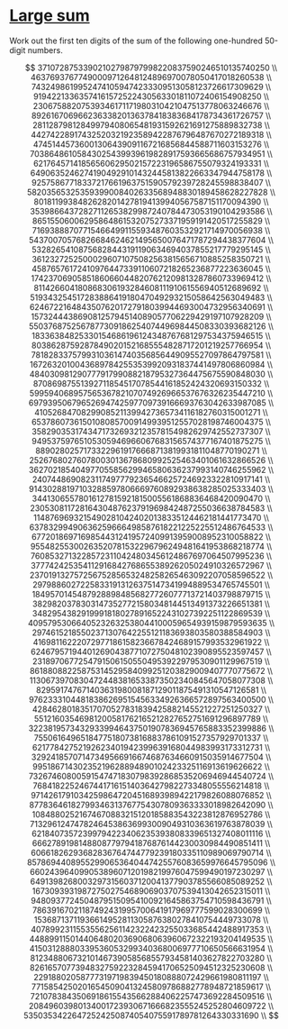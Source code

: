 # [Large sum](https://projecteuler.net/problem=13)

Work out the first ten digits of the sum of the following
one-hundred 50-digit numbers.

$$
37107287533902102798797998220837590246510135740250 \\
46376937677490009712648124896970078050417018260538 \\
74324986199524741059474233309513058123726617309629 \\
91942213363574161572522430563301811072406154908250 \\
23067588207539346171171980310421047513778063246676 \\
89261670696623633820136378418383684178734361726757 \\
28112879812849979408065481931592621691275889832738 \\
44274228917432520321923589422876796487670272189318 \\
47451445736001306439091167216856844588711603153276 \\
70386486105843025439939619828917593665686757934951 \\
62176457141856560629502157223196586755079324193331 \\
64906352462741904929101432445813822663347944758178 \\
92575867718337217661963751590579239728245598838407 \\
58203565325359399008402633568948830189458628227828 \\
80181199384826282014278194139940567587151170094390 \\
35398664372827112653829987240784473053190104293586 \\
86515506006295864861532075273371959191420517255829 \\
71693888707715466499115593487603532921714970056938 \\
54370070576826684624621495650076471787294438377604 \\
53282654108756828443191190634694037855217779295145 \\
36123272525000296071075082563815656710885258350721 \\
45876576172410976447339110607218265236877223636045 \\
17423706905851860660448207621209813287860733969412 \\
81142660418086830619328460811191061556940512689692 \\
51934325451728388641918047049293215058642563049483 \\
62467221648435076201727918039944693004732956340691 \\
15732444386908125794514089057706229429197107928209 \\
55037687525678773091862540744969844508330393682126 \\
18336384825330154686196124348767681297534375946515 \\
80386287592878490201521685554828717201219257766954 \\
78182833757993103614740356856449095527097864797581 \\
16726320100436897842553539920931837441497806860984 \\
48403098129077791799088218795327364475675590848030 \\
87086987551392711854517078544161852424320693150332 \\
59959406895756536782107074926966537676326235447210 \\
69793950679652694742597709739166693763042633987085 \\
41052684708299085211399427365734116182760315001271 \\
65378607361501080857009149939512557028198746004375 \\
35829035317434717326932123578154982629742552737307 \\
94953759765105305946966067683156574377167401875275 \\
88902802571733229619176668713819931811048770190271 \\
25267680276078003013678680992525463401061632866526 \\
36270218540497705585629946580636237993140746255962 \\
24074486908231174977792365466257246923322810917141 \\
91430288197103288597806669760892938638285025333403 \\
34413065578016127815921815005561868836468420090470 \\
23053081172816430487623791969842487255036638784583 \\
11487696932154902810424020138335124462181441773470 \\
63783299490636259666498587618221225225512486764533 \\
67720186971698544312419572409913959008952310058822 \\
95548255300263520781532296796249481641953868218774 \\
76085327132285723110424803456124867697064507995236 \\
37774242535411291684276865538926205024910326572967 \\
23701913275725675285653248258265463092207058596522 \\
29798860272258331913126375147341994889534765745501 \\
18495701454879288984856827726077713721403798879715 \\
38298203783031473527721580348144513491373226651381 \\
34829543829199918180278916522431027392251122869539 \\
40957953066405232632538044100059654939159879593635 \\
29746152185502371307642255121183693803580388584903 \\
41698116222072977186158236678424689157993532961922 \\
62467957194401269043877107275048102390895523597457 \\
23189706772547915061505504953922979530901129967519 \\
86188088225875314529584099251203829009407770775672 \\
11306739708304724483816533873502340845647058077308 \\
82959174767140363198008187129011875491310547126581 \\
97623331044818386269515456334926366572897563400500 \\
42846280183517070527831839425882145521227251250327 \\
55121603546981200581762165212827652751691296897789 \\
32238195734329339946437501907836945765883352399886 \\
75506164965184775180738168837861091527357929701337 \\
62177842752192623401942399639168044983993173312731 \\
32924185707147349566916674687634660915035914677504 \\
99518671430235219628894890102423325116913619626622 \\
73267460800591547471830798392868535206946944540724 \\
76841822524674417161514036427982273348055556214818 \\
97142617910342598647204516893989422179826088076852 \\
87783646182799346313767754307809363333018982642090 \\
10848802521674670883215120185883543223812876952786 \\
71329612474782464538636993009049310363619763878039 \\
62184073572399794223406235393808339651327408011116 \\
66627891981488087797941876876144230030984490851411 \\
60661826293682836764744779239180335110989069790714 \\
85786944089552990653640447425576083659976645795096 \\
66024396409905389607120198219976047599490197230297 \\
64913982680032973156037120041377903785566085089252 \\
16730939319872750275468906903707539413042652315011 \\
94809377245048795150954100921645863754710598436791 \\
78639167021187492431995700641917969777599028300699 \\
15368713711936614952811305876380278410754449733078 \\
40789923115535562561142322423255033685442488917353 \\
44889911501440648020369068063960672322193204149535 \\
41503128880339536053299340368006977710650566631954 \\
81234880673210146739058568557934581403627822703280 \\
82616570773948327592232845941706525094512325230608 \\
22918802058777319719839450180888072429661980811197 \\
77158542502016545090413245809786882778948721859617 \\
72107838435069186155435662884062257473692284509516 \\
20849603980134001723930671666823555245252804609722 \\
53503534226472524250874054075591789781264330331690 \\
$$
